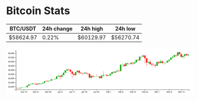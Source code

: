 # Bitcoin Stats

BTC/USDT|24h change|24h high|24h low|
|---|---|---|---|
|$58624.97|0.22%|$60129.97|$56270.74|

<img src="./chart.svg">
